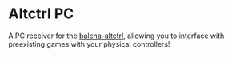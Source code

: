 # Altctrl PC

A PC receiver for the [balena-altctrl](https://github.com/phckopper/balena-altctrl), allowing you to interface with preexisting games with your physical controllers!
